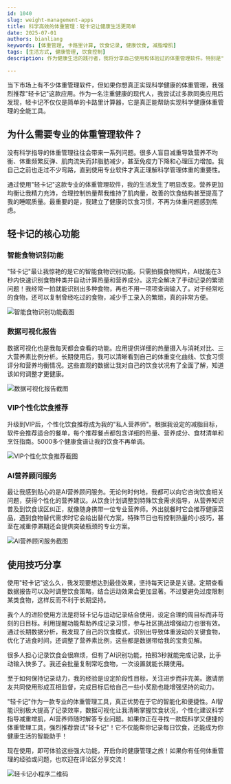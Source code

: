 ```yaml
---
id: 1040
slug: weight-management-apps
title: 科学高效的体重管理：轻卡记让健康生活更简单
date: 2025-07-01
authors: bianliang
keywords: [体重管理, 卡路里计算, 饮食记录, 健康饮食, 减脂增肌]
tags: [生活方式, 健康管理, 饮食控制]
description: 作为健康生活的践行者，我将分享自己使用和体验过的体重管理软件。特别是"轻卡记"这款应用如何帮助我建立科学饮食习惯，实现健康体重管理目标。

---
```


当下市场上有不少体重管理软件，但如果你想真正实现科学健康的体重管理，我强烈推荐"轻卡记"这款应用。作为一名注重健康的现代人，我尝试过多款同类应用后发现，轻卡记不仅仅是简单的卡路里计算器，它是真正能帮助实现科学健康体重管理的全能工具。

<!-- truncate -->

## 为什么需要专业的体重管理软件？

没有科学指导的体重管理往往会带来一系列问题。很多人盲目减重导致营养不均衡、体重频繁反弹、肌肉流失而非脂肪减少，甚至免疫力下降和心理压力增加。我自己之前也走过不少弯路，直到使用专业软件才真正理解科学管理体重的重要性。

通过使用"轻卡记"这款专业的体重管理软件，我的生活发生了明显改变。营养更加均衡让我精力充沛，合理控制热量帮我维持了肌肉量，改善的饮食结构甚至提高了我的睡眠质量。最重要的是，我建立了健康的饮食习惯，不再为体重问题感到焦虑。

## 轻卡记的核心功能

### 智能食物识别功能

"轻卡记"最让我惊艳的是它的智能食物识别功能。只需拍摄食物照片，AI就能在3秒内快速识别食物种类并自动计算热量和营养成分。这完全解决了手动记录的繁琐问题！我经常一拍就能识别出多种食物，再也不用一项项查询输入了。对于经常吃的食物，还可以复制曾经吃过的食物，减少手工录入的繁琐，真的非常方便。

![智能食物识别功能截图](https://bianliangrensheng.cn/gImage/content/qingka-app-recognize.png)

### 数据可视化报告

数据可视化也是我每天都会查看的功能。应用提供详细的热量摄入与消耗对比、三大营养素比例分析。长期使用后，我可以清晰看到自己的体重变化曲线、饮食习惯评分和营养均衡情况。这些直观的数据让我对自己的饮食状况有了全面了解，知道该如何调整才更健康。

![数据可视化报告截图](https://bianliangrensheng.cn/gImage/content/qingka-meal-details.png)
### VIP个性化饮食推荐

升级到VIP后，个性化饮食推荐成为我的"私人营养师"。根据我设定的减脂目标，软件会推荐适合的餐单，每个推荐餐点都包含详细的热量、营养成分、食材清单和烹饪指南。5000多个健康食谱让我的饮食不再单调。

![VIP个性化饮食推荐截图](https://bianliangrensheng.cn/gImage/content/qingka-app-recommend.png)
### AI营养顾问服务

最让我感到贴心的是AI营养顾问服务。无论何时何地，我都可以向它咨询饮食相关问题，获得个性化的营养建议。从饮食计划调整到特殊饮食需求指导，从营养知识普及到饮食误区纠正，就像随身携带一位专业营养师。外出就餐时它会推荐健康菜品，遇到食物替代需求时它会给出替代方案，特殊节日也有控制热量的小技巧，甚至在减重停滞期还会提供突破瓶颈的专业方案。


![AI营养顾问服务截图](https://bianliangrensheng.cn/gImage/content/qingka-ai.png)
## 使用技巧分享

使用"轻卡记"这么久，我发现要想达到最佳效果，坚持每天记录是关键。定期查看数据报告可以及时调整饮食策略，结合运动效果会更加显著。不过要避免过度限制某类食物，这样反而不利于长期坚持。

我个人的进阶使用方法是将轻卡记与运动记录结合使用，设定合理的周目标而非苛刻的日目标。利用提醒功能帮助养成记录习惯，参与社区挑战增强动力也很有效。通过长期数据分析，我发现了自己的饮食模式，识别出导致体重波动的关键食物，优化了进食时间，还调整了营养素比例，这些都是数据带给我的宝贵见解。

很多人担心记录饮食会很麻烦，但有了AI识别功能，拍照3秒就能完成记录，比手动输入快多了。我还会批量复制常吃食物，一次设置就能长期使用。

至于如何保持记录动力，我的经验是设定阶段性目标，关注进步而非完美。邀请朋友共同使用形成互相监督，完成目标后给自己一些小奖励也能增强坚持的动力。

"轻卡记"作为一款专业的体重管理工具，真正优势在于它的智能化和便捷性。AI智能识别极大提高了记录效率，数据可视化让我清晰掌握饮食状况，个性化建议科学指导减重增肌，AI营养师随时解答专业问题。如果你正在寻找一款既科学又便捷的体重管理工具，强烈推荐尝试"轻卡记"！它不仅能帮你记录每日饮食，还能成为你健康生活的智能助手！

现在使用，即可体验这些强大功能，开启你的健康管理之旅！如果你有任何体重管理的经验或问题，也欢迎在评论区分享交流！

![轻卡记小程序二维码](https://bianliangrensheng.cn/gImage/content/qingka-miniprogram-code.jpg)